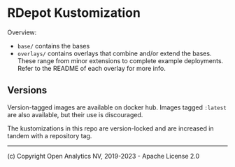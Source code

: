 
# RDepot Kustomization

Overview:
* `base/` contains the bases
* `overlays/` contains overlays that combine and/or extend the bases. These range from minor extensions to complete example deployments. Refer to the README of each overlay for more info.

## Versions

Version-tagged images are available on docker hub.
Images tagged `:latest` are also available, but their use is discouraged.

The kustomizations in this repo are version-locked and are increased in tandem with a repository tag.

---

(c) Copyright Open Analytics NV, 2019-2023 - Apache License 2.0
